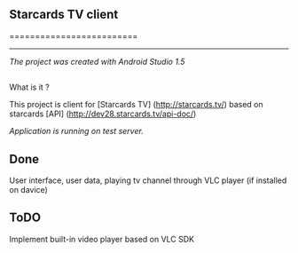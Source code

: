 ## Starcards TV client
=========================

****

*The project was created with Android Studio 1.5*

##
What is it ?

This project is client for [Starcards TV] (http://starcards.tv/)
based on starcards [API] (http://dev28.starcards.tv/api-doc/)

*Application is running on test server.*

## Done
User interface, user data, playing tv channel through VLC player (if installed on davice)

## ToDO
Implement built-in video player based on VLC SDK 